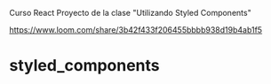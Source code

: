 Curso React
Proyecto de la clase "Utilizando Styled Components"

https://www.loom.com/share/3b42f433f206455bbbb938d19b4ab1f5
# styled_components
